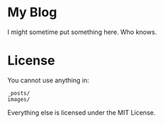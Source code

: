 My Blog
=======
I might sometime put something here. Who knows.

License
=======
You cannot use anything in:

```
_posts/
images/
```

Everything else is licensed under the MIT License.
